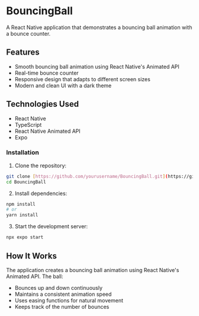 # BouncingBall

A React Native application that demonstrates a bouncing ball animation with a bounce counter.

## Features

- Smooth bouncing ball animation using React Native's Animated API
- Real-time bounce counter
- Responsive design that adapts to different screen sizes
- Modern and clean UI with a dark theme

## Technologies Used

- React Native
- TypeScript
- React Native Animated API
- Expo

### Installation

1. Clone the repository:
```bash
git clone [https://github.com/yourusername/BouncingBall.git](https://github.com/DeveloperMucahit/BouncingBall)
cd BouncingBall
```

2. Install dependencies:
```bash
npm install
# or
yarn install
```

3. Start the development server:
```bash
npx expo start
```

## How It Works

The application creates a bouncing ball animation using React Native's Animated API. The ball:
- Bounces up and down continuously
- Maintains a consistent animation speed
- Uses easing functions for natural movement
- Keeps track of the number of bounces

